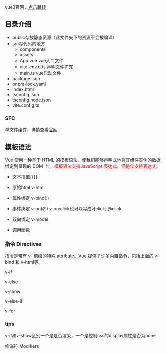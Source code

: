 vue3官网，[点击跳转](https://cn.vuejs.org/)
## 目录介绍

- public存放静态资源（此文件夹下的资源不会被编译）
- src写代码的地方
  + components
  + assets
  + App.vue vue入口文件
  + vite-env.d.ts 声明文件扩充
  + main.ts vue启动文件
- package.json
- pnpm-lock.yaml
- index.html
- tsconfig.json
- tsconfig.node.json
- vite.config.ts
### SFC
单文件组件，详情查看[官网](https://cn.vuejs.org/api/sfc-spec.html)
## 模板语法
Vue 使用一种基于 HTML 的模板语法，使我们能够声明式地将其组件实例的数据绑定到呈现的 DOM 上。
<font color="red">模板语法支持JavaScript 表达式，但是仅支持表达式。</font>
- 文本插值{{}}
- 原始html v-html
- 属性绑定 v-bind(:)
- 事件绑定 v-on(@)
    v-on:click也可以写成v[click],@click

- 双向绑定 v-model
- 调用函数 

### 指令 Directives
指令是带有 v- 前缀的特殊 attribute。Vue 提供了许多内置指令，包括上面的 v-bind 和 v-html等。

v-if

v-else

v-show

v-else-if

v-for
### tips
v-if和v-show区别一个是是否渲染，一个是控制css的display属性是否为none

修饰符 Modifiers